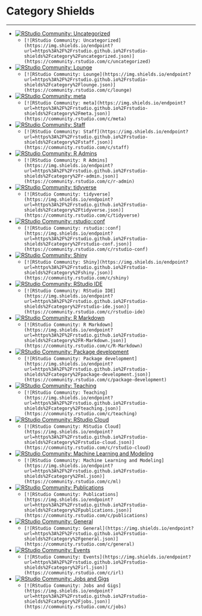 # Category Shields

-------------------

* [![RStudio Community: Uncategorized](https://img.shields.io/endpoint?url=https%3A%2F%2Frstudio.github.io%2Frstudio-shields%2Fcategory%2Funcategorized.json)](https://community.rstudio.com/c/uncategorized)
  - `[![RStudio Community: Uncategorized](https://img.shields.io/endpoint?url=https%3A%2F%2Frstudio.github.io%2Frstudio-shields%2Fcategory%2Funcategorized.json)](https://community.rstudio.com/c/uncategorized)`
* [![RStudio Community: Lounge](https://img.shields.io/endpoint?url=https%3A%2F%2Frstudio.github.io%2Frstudio-shields%2Fcategory%2Flounge.json)](https://community.rstudio.com/c/lounge)
  - `[![RStudio Community: Lounge](https://img.shields.io/endpoint?url=https%3A%2F%2Frstudio.github.io%2Frstudio-shields%2Fcategory%2Flounge.json)](https://community.rstudio.com/c/lounge)`
* [![RStudio Community: meta](https://img.shields.io/endpoint?url=https%3A%2F%2Frstudio.github.io%2Frstudio-shields%2Fcategory%2Fmeta.json)](https://community.rstudio.com/c/meta)
  - `[![RStudio Community: meta](https://img.shields.io/endpoint?url=https%3A%2F%2Frstudio.github.io%2Frstudio-shields%2Fcategory%2Fmeta.json)](https://community.rstudio.com/c/meta)`
* [![RStudio Community: Staff](https://img.shields.io/endpoint?url=https%3A%2F%2Frstudio.github.io%2Frstudio-shields%2Fcategory%2Fstaff.json)](https://community.rstudio.com/c/staff)
  - `[![RStudio Community: Staff](https://img.shields.io/endpoint?url=https%3A%2F%2Frstudio.github.io%2Frstudio-shields%2Fcategory%2Fstaff.json)](https://community.rstudio.com/c/staff)`
* [![RStudio Community: R Admins](https://img.shields.io/endpoint?url=https%3A%2F%2Frstudio.github.io%2Frstudio-shields%2Fcategory%2Fr-admin.json)](https://community.rstudio.com/c/r-admin)
  - `[![RStudio Community: R Admins](https://img.shields.io/endpoint?url=https%3A%2F%2Frstudio.github.io%2Frstudio-shields%2Fcategory%2Fr-admin.json)](https://community.rstudio.com/c/r-admin)`
* [![RStudio Community: tidyverse](https://img.shields.io/endpoint?url=https%3A%2F%2Frstudio.github.io%2Frstudio-shields%2Fcategory%2Ftidyverse.json)](https://community.rstudio.com/c/tidyverse)
  - `[![RStudio Community: tidyverse](https://img.shields.io/endpoint?url=https%3A%2F%2Frstudio.github.io%2Frstudio-shields%2Fcategory%2Ftidyverse.json)](https://community.rstudio.com/c/tidyverse)`
* [![RStudio Community: rstudio::conf](https://img.shields.io/endpoint?url=https%3A%2F%2Frstudio.github.io%2Frstudio-shields%2Fcategory%2Frstudio-conf.json)](https://community.rstudio.com/c/rstudio-conf)
  - `[![RStudio Community: rstudio::conf](https://img.shields.io/endpoint?url=https%3A%2F%2Frstudio.github.io%2Frstudio-shields%2Fcategory%2Frstudio-conf.json)](https://community.rstudio.com/c/rstudio-conf)`
* [![RStudio Community: Shiny](https://img.shields.io/endpoint?url=https%3A%2F%2Frstudio.github.io%2Frstudio-shields%2Fcategory%2Fshiny.json)](https://community.rstudio.com/c/shiny)
  - `[![RStudio Community: Shiny](https://img.shields.io/endpoint?url=https%3A%2F%2Frstudio.github.io%2Frstudio-shields%2Fcategory%2Fshiny.json)](https://community.rstudio.com/c/shiny)`
* [![RStudio Community: RStudio IDE](https://img.shields.io/endpoint?url=https%3A%2F%2Frstudio.github.io%2Frstudio-shields%2Fcategory%2Frstudio-ide.json)](https://community.rstudio.com/c/rstudio-ide)
  - `[![RStudio Community: RStudio IDE](https://img.shields.io/endpoint?url=https%3A%2F%2Frstudio.github.io%2Frstudio-shields%2Fcategory%2Frstudio-ide.json)](https://community.rstudio.com/c/rstudio-ide)`
* [![RStudio Community: R Markdown](https://img.shields.io/endpoint?url=https%3A%2F%2Frstudio.github.io%2Frstudio-shields%2Fcategory%2FR-Markdown.json)](https://community.rstudio.com/c/R-Markdown)
  - `[![RStudio Community: R Markdown](https://img.shields.io/endpoint?url=https%3A%2F%2Frstudio.github.io%2Frstudio-shields%2Fcategory%2FR-Markdown.json)](https://community.rstudio.com/c/R-Markdown)`
* [![RStudio Community: Package development](https://img.shields.io/endpoint?url=https%3A%2F%2Frstudio.github.io%2Frstudio-shields%2Fcategory%2Fpackage-development.json)](https://community.rstudio.com/c/package-development)
  - `[![RStudio Community: Package development](https://img.shields.io/endpoint?url=https%3A%2F%2Frstudio.github.io%2Frstudio-shields%2Fcategory%2Fpackage-development.json)](https://community.rstudio.com/c/package-development)`
* [![RStudio Community: Teaching](https://img.shields.io/endpoint?url=https%3A%2F%2Frstudio.github.io%2Frstudio-shields%2Fcategory%2Fteaching.json)](https://community.rstudio.com/c/teaching)
  - `[![RStudio Community: Teaching](https://img.shields.io/endpoint?url=https%3A%2F%2Frstudio.github.io%2Frstudio-shields%2Fcategory%2Fteaching.json)](https://community.rstudio.com/c/teaching)`
* [![RStudio Community: RStudio Cloud](https://img.shields.io/endpoint?url=https%3A%2F%2Frstudio.github.io%2Frstudio-shields%2Fcategory%2Frstudio-cloud.json)](https://community.rstudio.com/c/rstudio-cloud)
  - `[![RStudio Community: RStudio Cloud](https://img.shields.io/endpoint?url=https%3A%2F%2Frstudio.github.io%2Frstudio-shields%2Fcategory%2Frstudio-cloud.json)](https://community.rstudio.com/c/rstudio-cloud)`
* [![RStudio Community: Machine Learning and Modeling](https://img.shields.io/endpoint?url=https%3A%2F%2Frstudio.github.io%2Frstudio-shields%2Fcategory%2Fml.json)](https://community.rstudio.com/c/ml)
  - `[![RStudio Community: Machine Learning and Modeling](https://img.shields.io/endpoint?url=https%3A%2F%2Frstudio.github.io%2Frstudio-shields%2Fcategory%2Fml.json)](https://community.rstudio.com/c/ml)`
* [![RStudio Community: Publications](https://img.shields.io/endpoint?url=https%3A%2F%2Frstudio.github.io%2Frstudio-shields%2Fcategory%2Fpublications.json)](https://community.rstudio.com/c/publications)
  - `[![RStudio Community: Publications](https://img.shields.io/endpoint?url=https%3A%2F%2Frstudio.github.io%2Frstudio-shields%2Fcategory%2Fpublications.json)](https://community.rstudio.com/c/publications)`
* [![RStudio Community: General](https://img.shields.io/endpoint?url=https%3A%2F%2Frstudio.github.io%2Frstudio-shields%2Fcategory%2Fgeneral.json)](https://community.rstudio.com/c/general)
  - `[![RStudio Community: General](https://img.shields.io/endpoint?url=https%3A%2F%2Frstudio.github.io%2Frstudio-shields%2Fcategory%2Fgeneral.json)](https://community.rstudio.com/c/general)`
* [![RStudio Community: Events](https://img.shields.io/endpoint?url=https%3A%2F%2Frstudio.github.io%2Frstudio-shields%2Fcategory%2Firl.json)](https://community.rstudio.com/c/irl)
  - `[![RStudio Community: Events](https://img.shields.io/endpoint?url=https%3A%2F%2Frstudio.github.io%2Frstudio-shields%2Fcategory%2Firl.json)](https://community.rstudio.com/c/irl)`
* [![RStudio Community: Jobs and Gigs](https://img.shields.io/endpoint?url=https%3A%2F%2Frstudio.github.io%2Frstudio-shields%2Fcategory%2Fjobs.json)](https://community.rstudio.com/c/jobs)
  - `[![RStudio Community: Jobs and Gigs](https://img.shields.io/endpoint?url=https%3A%2F%2Frstudio.github.io%2Frstudio-shields%2Fcategory%2Fjobs.json)](https://community.rstudio.com/c/jobs)`